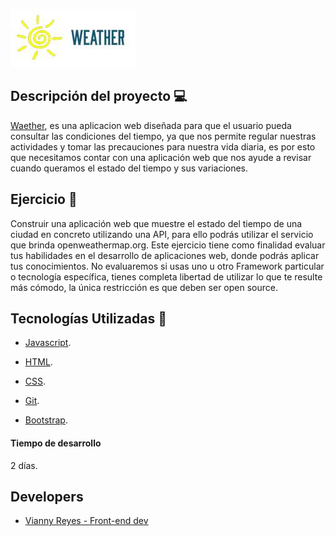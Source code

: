 ![logo](readmeImage/logo.jpg)

## Descripción del proyecto 💻

[Waether](https://revaldivieso.github.io/weather-app/), es una aplicacion web diseñada para que el usuario pueda
consultar las condiciones del tiempo, ya que nos permite regular nuestras actividades y
tomar las precauciones para nuestra vida diaria, es por esto que necesitamos contar
con una aplicación web que nos ayude a revisar cuando queramos el estado del tiempo
y sus variaciones.

## Ejercicio 👥

Construir una aplicación web que muestre el estado del tiempo de una ciudad en
concreto utilizando una API, para ello podrás utilizar el servicio que brinda
openweathermap.org. Este ejercicio tiene como finalidad evaluar tus habilidades en el
desarrollo de aplicaciones web, donde podrás aplicar tus conocimientos. No
evaluaremos si usas uno u otro Framework particular o tecnología específica, tienes
completa libertad de utilizar lo que te resulte más cómodo, la única restricción es que
deben ser open source.

## Tecnologías Utilizadas 👾

- [Javascript](https://developer.mozilla.org/es/docs/Web/JavaScript).

- [HTML](https://developer.mozilla.org/es/docs/Web/HTML).

- [CSS](https://developer.mozilla.org/es/docs/Web/CSS).

- [Git](https://git-scm.com/).

- [Bootstrap](https://getbootstrap.com).

#### Tiempo de desarrollo

2 días.

## Developers

- [Vianny Reyes - Front-end dev](https://github.com/revaldivieso)
